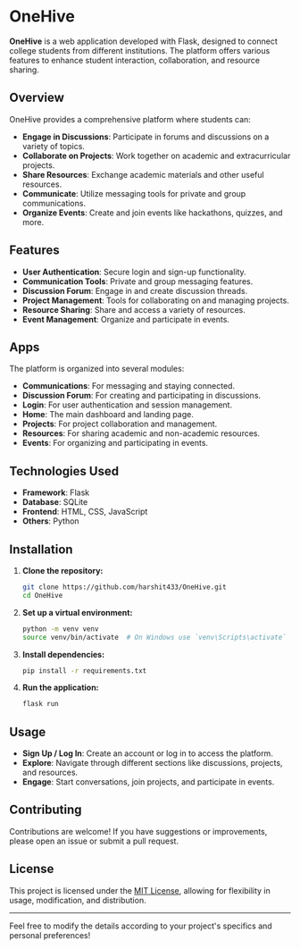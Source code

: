 # OneHive

**OneHive** is a web application developed with Flask, designed to connect college students from different institutions. The platform offers various features to enhance student interaction, collaboration, and resource sharing.

## Overview

OneHive provides a comprehensive platform where students can:

- **Engage in Discussions**: Participate in forums and discussions on a variety of topics.
- **Collaborate on Projects**: Work together on academic and extracurricular projects.
- **Share Resources**: Exchange academic materials and other useful resources.
- **Communicate**: Utilize messaging tools for private and group communications.
- **Organize Events**: Create and join events like hackathons, quizzes, and more.

## Features

- **User Authentication**: Secure login and sign-up functionality.
- **Communication Tools**: Private and group messaging features.
- **Discussion Forum**: Engage in and create discussion threads.
- **Project Management**: Tools for collaborating on and managing projects.
- **Resource Sharing**: Share and access a variety of resources.
- **Event Management**: Organize and participate in events.

## Apps

The platform is organized into several modules:

- **Communications**: For messaging and staying connected.
- **Discussion Forum**: For creating and participating in discussions.
- **Login**: For user authentication and session management.
- **Home**: The main dashboard and landing page.
- **Projects**: For project collaboration and management.
- **Resources**: For sharing academic and non-academic resources.
- **Events**: For organizing and participating in events.

## Technologies Used

- **Framework**: Flask
- **Database**: SQLite
- **Frontend**: HTML, CSS, JavaScript
- **Others**: Python

## Installation

1. **Clone the repository:**
   ```bash
   git clone https://github.com/harshit433/OneHive.git
   cd OneHive
   ```

2. **Set up a virtual environment:**
   ```bash
   python -m venv venv
   source venv/bin/activate  # On Windows use `venv\Scripts\activate`
   ```

3. **Install dependencies:**
   ```bash
   pip install -r requirements.txt
   ```

4. **Run the application:**
   ```bash
   flask run
   ```

## Usage

- **Sign Up / Log In**: Create an account or log in to access the platform.
- **Explore**: Navigate through different sections like discussions, projects, and resources.
- **Engage**: Start conversations, join projects, and participate in events.

## Contributing

Contributions are welcome! If you have suggestions or improvements, please open an issue or submit a pull request.

## License

This project is licensed under the [MIT License](LICENSE), allowing for flexibility in usage, modification, and distribution.

---

Feel free to modify the details according to your project's specifics and personal preferences!

